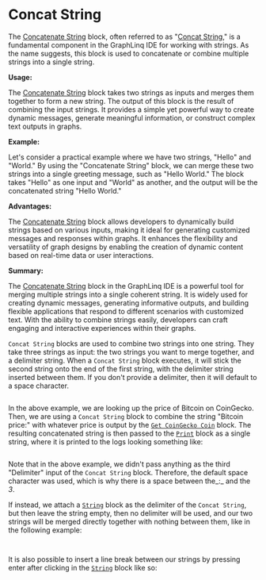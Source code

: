 # Concat String

The [Concatenate String](concat-string.md) block, often referred to as "[Concat String](concat-string.md)," is a fundamental component in the GraphLinq IDE for working with strings. As the name suggests, this block is used to concatenate or combine multiple strings into a single string.

**Usage:**

The [Concatenate String](concat-string.md) block takes two strings as inputs and merges them together to form a new string. The output of this block is the result of combining the input strings. It provides a simple yet powerful way to create dynamic messages, generate meaningful information, or construct complex text outputs in graphs.

**Example:**

Let's consider a practical example where we have two strings, "Hello" and "World." By using the "Concatenate String" block, we can merge these two strings into a single greeting message, such as "Hello World." The block takes "Hello" as one input and "World" as another, and the output will be the concatenated string "Hello World."

**Advantages:**

The [Concatenate String](concat-string.md) block allows developers to dynamically build strings based on various inputs, making it ideal for generating customized messages and responses within graphs. It enhances the flexibility and versatility of graph designs by enabling the creation of dynamic content based on real-time data or user interactions.

**Summary:**

The [Concatenate String](concat-string.md) block in the GraphLinq IDE is a powerful tool for merging multiple strings into a single coherent string. It is widely used for creating dynamic messages, generating informative outputs, and building flexible applications that respond to different scenarios with customized text. With the ability to combine strings easily, developers can craft engaging and interactive experiences within their graphs.







`Concat String` blocks are used to combine two strings into one string. They take three strings as input: the two strings you want to merge together, and a delimiter string. When a `Concat String` block executes, it will stick the second string onto the end of the first string, with the delimiter string inserted between them. If you don't provide a delimiter, then it will default to a space character.

<figure><img src="https://i.imgur.com/DQnDLC5.png" alt=""><figcaption></figcaption></figure>

In the above example, we are looking up the price of Bitcoin on CoinGecko. Then, we are using a `Concat String` block to combine the string "Bitcoin price:" with whatever price is output by the [`Get CoinGecko Coin`](../../blocks-exchange/coingecko/get-coingecko-coin.md) block. The resulting concatenated string is then passed to the [`Print`](../log/print.md) block as a single string, where it is printed to the logs looking something like:

<figure><img src="https://i.imgur.com/5WOMkUO.png" alt=""><figcaption></figcaption></figure>

Note that in the above example, we didn't pass anything as the third "Delimiter" input of the `Concat String` block. Therefore, the default space character was used, which is why there is a space between the_:_ and the _3_.

If instead, we attach a [`String`](../base-variable/string.md) block as the delimiter of the `Concat String`, but then leave the string empty, then no delimiter will be used, and our two strings will be merged directly together with nothing between them, like in the following example:

<figure><img src="https://i.imgur.com/rg4euOT.png" alt=""><figcaption></figcaption></figure>

<figure><img src="https://i.imgur.com/ngMNuYc.png" alt=""><figcaption></figcaption></figure>

It is also possible to insert a line break between our strings by pressing enter after clicking in the [`String`](https://docs.graphlinq.io/blockTypes/1-baseVariable/6-string) block like so:

<figure><img src="https://i.imgur.com/8AefqhX.png" alt=""><figcaption></figcaption></figure>

<figure><img src="https://i.imgur.com/CqLDZgZ.png" alt=""><figcaption></figcaption></figure>
